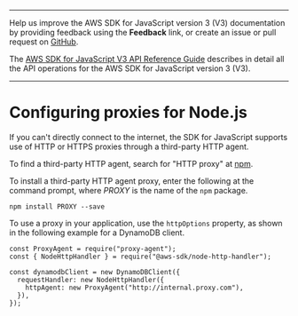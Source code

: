 --------

Help us improve the AWS SDK for JavaScript version 3 \(V3\) documentation by providing feedback using the **Feedback** link, or create an issue or pull request on [GitHub](https://github.com/awsdocs/aws-sdk-for-javascript-v3)\.

 The [AWS SDK for JavaScript V3 API Reference Guide](https://docs.aws.amazon.com/AWSJavaScriptSDK/v3/latest/index.html) describes in detail all the API operations for the AWS SDK for JavaScript version 3 \(V3\)\.

--------

# Configuring proxies for Node\.js<a name="node-configuring-proxies"></a>

If you can't directly connect to the internet, the SDK for JavaScript supports use of HTTP or HTTPS proxies through a third\-party HTTP agent\.

To find a third\-party HTTP agent, search for "HTTP proxy" at [npm](https://www.npmjs.com/)\.

To install a third\-party HTTP agent proxy, enter the following at the command prompt, where *PROXY* is the name of the `npm` package\.

```
npm install PROXY --save
```

To use a proxy in your application, use the `httpOptions` property, as shown in the following example for a DynamoDB client\.

```
const ProxyAgent = require("proxy-agent");
const { NodeHttpHandler } = require("@aws-sdk/node-http-handler");

const dynamodbClient = new DynamoDBClient({
  requestHandler: new NodeHttpHandler({
    httpAgent: new ProxyAgent("http://internal.proxy.com"),
  }),
});
```
